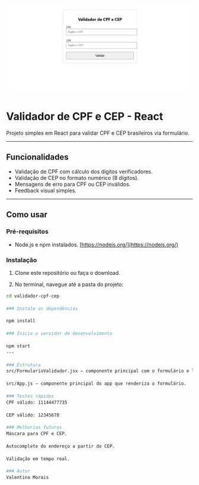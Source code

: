 ![Preview do projeto](./preview.png)

# Validador de CPF e CEP - React

Projeto simples em React para validar CPF e CEP brasileiros via formulário.

---

## Funcionalidades

- Validação de CPF com cálculo dos dígitos verificadores.
- Validação de CEP no formato numérico (8 dígitos).
- Mensagens de erro para CPF ou CEP inválidos.
- Feedback visual simples.

---

## Como usar

### Pré-requisitos

- Node.js e npm instalados. [https://nodejs.org/](https://nodejs.org/)

### Instalação

1. Clone este repositório ou faça o download.

2. No terminal, navegue até a pasta do projeto:

```bash
cd validador-cpf-cep

### Instale as dependências

npm install

### Inicie o servidor de desenvolvimento

npm start
---

### Estrutura
src/FormularioValidador.jsx — componente principal com o formulário e lógica de validação.

src/App.js — componente principal do app que renderiza o formulário.

### Testes rápidos
CPF válido: 11144477735

CEP válido: 12345678

### Melhorias futuras
Máscara para CPF e CEP.

Autocomplete do endereço a partir do CEP.

Validação em tempo real.

### Autor
Valentina Morais



